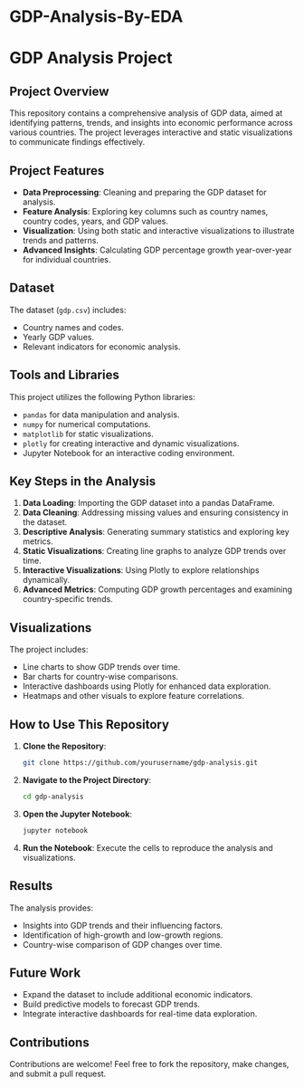 # GDP-Analysis-By-EDA
# GDP Analysis Project

## Project Overview
This repository contains a comprehensive analysis of GDP data, aimed at identifying patterns, trends, and insights into economic performance across various countries. The project leverages interactive and static visualizations to communicate findings effectively.

## Project Features
- **Data Preprocessing**: Cleaning and preparing the GDP dataset for analysis.
- **Feature Analysis**: Exploring key columns such as country names, country codes, years, and GDP values.
- **Visualization**: Using both static and interactive visualizations to illustrate trends and patterns.
- **Advanced Insights**: Calculating GDP percentage growth year-over-year for individual countries.

## Dataset
The dataset (`gdp.csv`) includes:
- Country names and codes.
- Yearly GDP values.
- Relevant indicators for economic analysis.

## Tools and Libraries
This project utilizes the following Python libraries:
- `pandas` for data manipulation and analysis.
- `numpy` for numerical computations.
- `matplotlib` for static visualizations.
- `plotly` for creating interactive and dynamic visualizations.
- Jupyter Notebook for an interactive coding environment.

## Key Steps in the Analysis
1. **Data Loading**: Importing the GDP dataset into a pandas DataFrame.
2. **Data Cleaning**: Addressing missing values and ensuring consistency in the dataset.
3. **Descriptive Analysis**: Generating summary statistics and exploring key metrics.
4. **Static Visualizations**: Creating line graphs to analyze GDP trends over time.
5. **Interactive Visualizations**: Using Plotly to explore relationships dynamically.
6. **Advanced Metrics**: Computing GDP growth percentages and examining country-specific trends.

## Visualizations
The project includes:
- Line charts to show GDP trends over time.
- Bar charts for country-wise comparisons.
- Interactive dashboards using Plotly for enhanced data exploration.
- Heatmaps and other visuals to explore feature correlations.

## How to Use This Repository
1. **Clone the Repository**:
   ```bash
   git clone https://github.com/yourusername/gdp-analysis.git
   ```
2. **Navigate to the Project Directory**:
   ```bash
   cd gdp-analysis
   ```
3. **Open the Jupyter Notebook**:
   ```bash
   jupyter notebook
   ```
4. **Run the Notebook**: Execute the cells to reproduce the analysis and visualizations.

## Results
The analysis provides:
- Insights into GDP trends and their influencing factors.
- Identification of high-growth and low-growth regions.
- Country-wise comparison of GDP changes over time.

## Future Work
- Expand the dataset to include additional economic indicators.
- Build predictive models to forecast GDP trends.
- Integrate interactive dashboards for real-time data exploration.

## Contributions
Contributions are welcome! Feel free to fork the repository, make changes, and submit a pull request.
